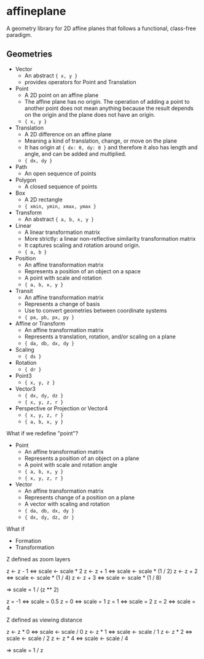 # affineplane

A geometry library for 2D affine planes that follows a functional, class-free paradigm.

## Geometries

- Vector
  - An abstract `{ x, y }`
  - provides operators for Point and Translation
- Point
  - A 2D point on an affine plane
  - The affine plane has no origin. The operation of adding a point to another point does not mean anything because the result depends on the origin and the plane does not have an origin.
  - `{ x, y }`
- Translation
  - A 2D difference on an affine plane
  - Meaning a kind of translation, change, or move on the plane
  - It has origin at `{ dx: 0, dy: 0 }` and therefore it also has length and angle, and can be added and multiplied.
  - `{ dx, dy }`
- Path
  - An open sequence of points
- Polygon
  - A closed sequence of points
- Box
  - A 2D rectangle
  - `{ xmin, ymin, xmax, ymax }`
- Transform
  - An abstract `{ a, b, x, y }`
- Linear
  - A linear transformation matrix
  - More strictly: a linear non-reflective similarity transformation matrix
  - It captures scaling and rotation around origin.
  - `{ a, b }`
- Position
  - An affine transformation matrix
  - Represents a position of an object on a space
  - A point with scale and rotation
  - `{ a, b, x, y }`
- Transit
  - An affine transformation matrix
  - Represents a change of basis
  - Use to convert geometries between coordinate systems
  - `{ pa, pb, px, py }`
- Affine or Transform
  - An affine transformation matrix
  - Represents a translation, rotation, and/or scaling on a plane
  - `{ da, db, dx, dy }`
- Scaling
  - `{ ds }`
- Rotation
  - `{ dr }`
- Point3
  - `{ x, y, z }`
- Vector3
  - `{ dx, dy, dz }`
  - `{ x, y, z, r }`
- Perspective or Projection or Vector4
  - `{ x, y, z, r }`
  - `{ a, b, x, y }`

What if we redefine "point"?

- Point
  - An affine transformation matrix
  - Represents a position of an object on a plane
  - A point with scale and rotation angle
  - `{ a, b, x, y }`
  - `{ x, y, z, r }`
- Vector
  - An affine transformation matrix
  - Represents change of a position on a plane
  - A vector with scaling and rotation
  - `{ da, db, dx, dy }`
  - `{ dx, dy, dz, dr }`

What if

- Formation
- Transformation

Z defined as zoom layers

z <- z - 1 <=> scale <- scale * 2
z <- z + 1 <=> scale <- scale * (1 / 2)
z <- z + 2 <=> scale <- scale * (1 / 4)
z <- z + 3 <=> scale <- scale * (1 / 8)

=> scale = 1 / (z ** 2)

z = -1 <=> scale = 0.5
z = 0 <=> scale = 1
z = 1 <=> scale = 2
z = 2 <=> scale = 4

Z defined as viewing distance

z <- z * 0 <=> scale <- scale / 0
z <- z * 1 <=> scale <- scale / 1
z <- z * 2 <=> scale <- scale / 2
z <- z * 4 <=> scale <- scale / 4

=> scale = 1 / z